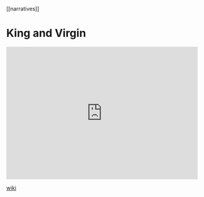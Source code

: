 [[narratives]]
# King and Virgin

<iframe width="100%" height="350" frameborder="0" allow="accelerometer; autoplay; clipboard-write; encrypted-media; gyroscope; picture-in-picture" allowfullscreen src="https://en.wikipedia.org/wiki/Proto-Indo-European-mythology#King-and-virgin"></iframe>

[wiki](https://en.wikipedia.org/wiki/Proto-Indo-European-mythology#King-and-virgin)